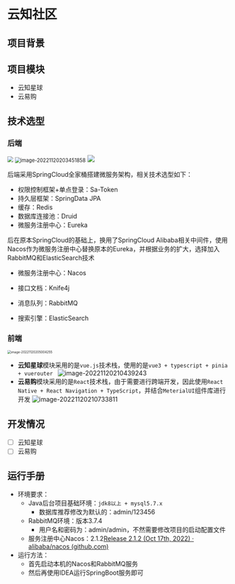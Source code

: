 # 云知社区

## 项目背景

## 项目模块

* 云知星球
* 云易购

## 技术选型

### 后端

<img src="https://android-class.oss-cn-hangzhou.aliyuncs.com/20221126035837.png" style="zoom:80%;" />

<img src="https://android-class.oss-cn-hangzhou.aliyuncs.com/20221126035854.png" alt="image-20221120203451858" style="zoom: 80%;" />

<img src="https://android-class.oss-cn-hangzhou.aliyuncs.com/20221126040002.png" />

后端采用SpringCloud全家桶搭建微服务架构，相关技术选型如下：

* 权限控制框架+单点登录：Sa-Token
* 持久层框架：SpringData JPA
* 缓存：Redis
* 数据库连接池：Druid
* 微服务注册中心：Eureka

后在原本SpringCloud的基础上，换用了SpringCloud Alibaba相关中间件，使用Nacos作为微服务注册中心替换原本的Eureka，并根据业务的扩大，选择加入RabbitMQ和ElasticSearch技术

* 微服务注册中心：Nacos

* 接口文档：Knife4j
* 消息队列：RabbitMQ
* 搜索引擎：ElasticSearch

### 前端

<img src="https://android-class.oss-cn-hangzhou.aliyuncs.com/20221126035905.png" alt="image-20221120205004255" style="zoom: 50%;" />

* **云知星球**模块采用的是`vue.js`技术栈，使用的是`vue3 + typescript + pinia + vuerouter `
  ![image-20221120210439243](https://android-class.oss-cn-hangzhou.aliyuncs.com/20221126035917.png)
* **云易购**模块采用的是`React`技术栈，由于需要进行跨端开发，因此使用`React Native + React Navigation + TypeScript`，并结合`MeterialUI`组件库进行开发
  ![image-20221120210733811](https://android-class.oss-cn-hangzhou.aliyuncs.com/20221126035931.png)

## 开发情况

- [ ] 云知星球
- [ ] 云易购

## 运行手册

* 环境要求：
  * Java后台项目基础环境：`jdk8以上 + mysql5.7.x`
    * 数据库推荐修改为默认的：admin/123456
  * RabbitMQ环境：版本3.7.4
    * 用户名和密码为：admin/admin，不然需要修改项目的启动配置文件
  * 服务注册中心Nacos：2.1.2[Release 2.1.2 (Oct 17th, 2022) · alibaba/nacos (github.com)](https://github.com/alibaba/nacos/releases/tag/2.1.2)
* 运行方法：
  * 首先启动本机的Nacos和RabbitMQ服务
  * 然后再使用IDEA运行SpringBoot服务即可

